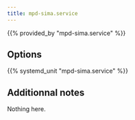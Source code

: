 ```yaml
---
title: mpd-sima.service
---
```


{{% provided_by "mpd-sima.service" %}}

## Options

{{% systemd_unit "mpd-sima.service" %}}

## Additionnal notes

Nothing here.